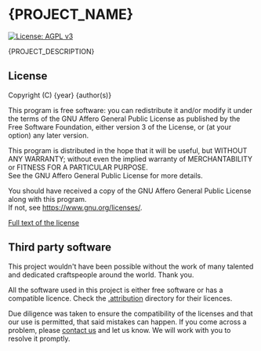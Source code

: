 # {PROJECT_NAME}

[![License: AGPL v3](https://img.shields.io/badge/License-AGPL_v3-blue.svg)](https://www.gnu.org/licenses/agpl-3.0)

{PROJECT_DESCRIPTION}

## License

Copyright (C) {year} {author(s)}

This program is free software: you can redistribute it and/or modify it under the terms of the GNU Affero General Public License as published by the Free
Software Foundation, either version 3 of the License, or (at your option) any later version.

This program is distributed in the hope that it will be useful, but WITHOUT ANY WARRANTY;
without even the implied warranty of MERCHANTABILITY or FITNESS FOR A PARTICULAR PURPOSE.  
See the GNU Affero General Public License for more details.

You should have received a copy of the GNU Affero General Public License along with this program.  
If not, see <https://www.gnu.org/licenses/>.

[Full text of the license](LICENSE)

## Third party software

This project wouldn't have been possible without the work of many talented and dedicated craftspeople around the world. Thank you.

All the software used in this project is either free software or has a compatible licence.
Check the [.attribution](.attribution) directory for their licences.

Due diligence was taken to ensure the compatibility of the licenses and that our use is permitted, that said mistakes can happen.
If you come across a problem, please [contact us](https://github.com/HibiscusCollective) and let us know. We will work with you to resolve it promptly.
